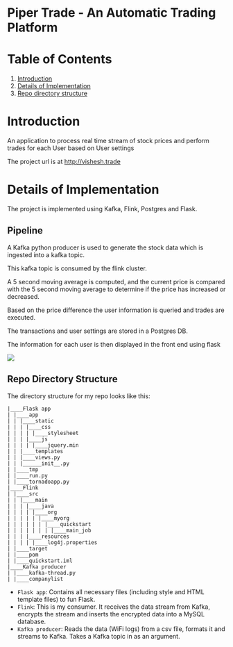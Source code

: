 # Piper Trade - An Automatic Trading Platform

# Table of Contents
1. [Introduction](README.md#introduction)
2. [Details of Implementation](README.md#details-of-implementation)
3. [Repo directory structure](README.md#repo-directory-structure)


# Introduction
An application to process real time stream of stock prices and perform trades for each User based on User settings

The project url is at http://vishesh.trade

# Details of Implementation
The project is implemented using Kafka, Flink, Postgres and Flask.

## Pipeline

A Kafka python producer is used to generate the stock data which is ingested into a kafka topic.

This kafka topic is consumed by the flink cluster.

A 5 second moving average is computed, and the current price is compared with the 5 second moving average to determine if the price has increased or decreased.

Based on the price difference the user information is queried and trades are executed.

The transactions and user settings are stored in a Postgres DB.

The information for each user is then displayed in the front end using flask


![](images/pipeline.jpeg)



## Repo Directory Structure

The directory structure for my repo looks like this:

    |____Flask app
    | |____app
    | | |____static
	| | | |____css
    | | | | |____stylesheet
    | | | |____js
    | | | | |____jquery.min
    | | |____templates
    | | |____views.py
    | | |______init__.py
    | |____tmp
    | |____run.py
    | |____tornadoapp.py
    |____Flink
	| |____src
	| | |____main
    | | | |____java
    | | | | |____org
	| | | | | |____myorg
    | | | | | | |____quickstart
    | | | | | | | |____main_job
    | | | |____resources
    | | | | |____log4j.properties
    | |____target
    | |____pom
    | |____quickstart.iml
    |____Kafka producer
	| |____kafka-thread.py
	| |____companylist
	
    
 - `Flask app`: Contains all necessary files (including style and HTML template files) to fun Flask.
 - `Flink`: This is my consumer. It receives the data stream from Kafka, encrypts the stream and inserts the encrypted data into a MySQL database.
 - `Kafka producer`: Reads the data (WiFi logs) from a csv file, formats it and streams to Kafka. Takes a Kafka topic in as an argument.
